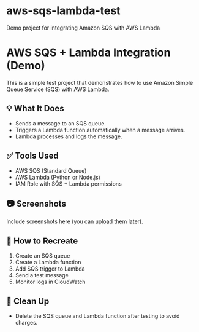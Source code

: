 # aws-sqs-lambda-test
Demo project for integrating Amazon SQS with AWS Lambda
# AWS SQS + Lambda Integration (Demo)

This is a simple test project that demonstrates how to use Amazon Simple Queue Service (SQS) with AWS Lambda.

## 💡 What It Does

- Sends a message to an SQS queue.
- Triggers a Lambda function automatically when a message arrives.
- Lambda processes and logs the message.

## ✅ Tools Used

- AWS SQS (Standard Queue)
- AWS Lambda (Python or Node.js)
- IAM Role with SQS + Lambda permissions

## 📷 Screenshots

Include screenshots here (you can upload them later).

## 🧪 How to Recreate

1. Create an SQS queue
2. Create a Lambda function
3. Add SQS trigger to Lambda
4. Send a test message
5. Monitor logs in CloudWatch

## 🧹 Clean Up

- Delete the SQS queue and Lambda function after testing to avoid charges.
